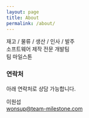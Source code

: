 ```yaml
---
layout: page
title: About
permalink: /about/
---
```


재고 / 물류 / 생산 / 인사 / 발주  
소프트웨어 제작 전문 개발팀  
팀 마일스톤  

### 연락처

아래 연락처로 상담 가능합니다.

이원섭  
[wonsup@team-milestone.com](mailto:wonsup@team-milestone.com)
